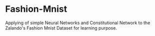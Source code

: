 # Fashion-Mnist
Applying of simple Neural Networks and Constitutional Network to the Zalando's Fashion Mnist Dataset for learning purpose. 
